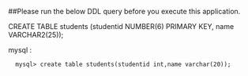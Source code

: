 ##Please run the below DDL query before you execute this application.  

CREATE TABLE students
(studentid NUMBER(6) PRIMARY KEY,
name VARCHAR2(25));


mysql :
      
      mysql> create table students(studentid int,name varchar(20));